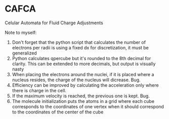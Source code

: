# CAFCA
Celular Automata for Fluid Charge Adjustments

Note to myself: 
1. Don't forget that the python script that calculates the number of electrons per radii is using a fixed dx for discretization, it must be generalized
2. Python calculates qpercube but it's rounded to the 8th decimal for clarity. This can be extended to more decimals, but output is visually nasty
3. When placing the electrons around the nuclei, if it is placed where a nucleus resides, the charge of the nucleus will dicrease. Bug.
4. Efficiency can be improved by calculating the acceleration only where there is charge in the cell.
5. If the maximum velocity is reached, the previous one is kept. Bug.
6. The molecule initialization puts the atoms in a grid where each cube corresponds to the coordinates of one vertex when it should correspond to the coordinates of the center of the cube

